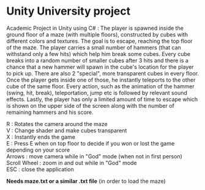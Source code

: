 # Unity University project
Academic Project in Unity using C# : The player is spawned inside the ground floor of a maze (with multiple floors), constructed by cubes with different colors and textures. The goal is to escape, reaching the top floor of the maze. The player carries a small number of hammers (that can withstand only a few hits) which help him break some cubes. Every cube breaks into a random number of smaller cubes after 3 hits and there is a chance that a new hammer will spawn in the cube's location for the player to pick up. There are also 2 "special", more transparent cubes in every floor. Once the player gets inside one of those, he instantly teleports to the other cube of the same floor. Every action, such as the animation of the hammer (swing, hit, break), teleportation, jump etc is followed by relevant sound effects. Lastly, the player has only a limited amount of time to escape which is shown on the upper side of the screen along with the number of remaining hammers and his score. 

R : Rotates the camera around the maze  
V : Change shader and make cubes transparent  
X : Instantly ends the game  
E : Press E when on top floor to decide if you won or lost the game depending on your score  
Arrows : move camera while in "God" mode (when not in first person)  
Scroll Wheel : zoom in and out while in "God" mode  
ESC : close the application  

**Needs maze.txt or a similar .txt file** (in order to load the maze) 
